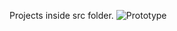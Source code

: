 

Projects inside src folder.
![Prototype](https://drive.google.com/drive/search?q=owner:me%20(type:application/vnd.google.colaboratory%20||%20type:application/vnd.google.colab))
